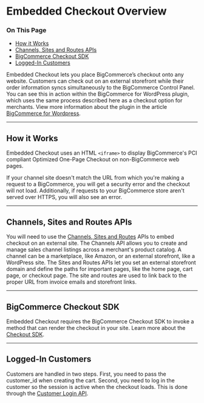 # Embedded Checkout Overview 

<div class="otp" id="no-index">

### On This Page

- [How it Works](#how-it-works)
- [Channels, Sites and Routes APIs](#channels-sites-and-routes-apis)
- [BigCommerce Checkout SDK](#bigcommerce-checkout-sdk)
- [Logged-In Customers](#embedded-logged-in-customers)

</div>

Embedded Checkout lets you place BigCommerce’s checkout onto any website. Customers can check out on an external storefront while their order information syncs simultaneously to the BigCommerce Control Panel. You can see this in action within the BigCommerce for WordPress plugin, which uses the same process described here as a checkout option for merchants. View more information about the plugin in the article [BigCommerce for Wordpress](https://developer.bigcommerce.com/bigcommerce-for-wordpress/getting-started/introduction).

---

<a id="how-it-works"></a>


## How it Works

Embedded Checkout uses an HTML `<iframe>` to display BigCommerce's PCI compliant Optimized One-Page Checkout on non-BigCommerce web pages.

If your channel site doesn't match the URL from which you're making a request to a BigCommerce, you will get a security error and the checkout will not load. Additionally, if requests to your BigCommerce store aren't served over HTTPS, you will also see an error.

---

<a id="channels-sites-and-routes-apis"></a>

## Channels, Sites and Routes APIs

You will need to use the [Channels, Sites and Routes](https://developer.bigcommerce.com/api-reference/cart-checkout/channels-listings-api) APIs to embed checkout on an external site. The Channels API allows you to create and manage sales channel listings across a merchant's product catalog. A channel can be a marketplace, like Amazon, or an external storefront, like a WordPress site. The Sites and Routes APIs let you set an external storefront domain and define the paths for important pages, like the home page, cart page, or checkout page. The site and routes are used to link back to the proper URL from invoice emails and storefront links.

---

<a id="bigcommerce-checkout-sdk"></a>

## BigCommerce Checkout SDK

Embedded Checkout requires the BigCommerce Checkout SDK to invoke a method that can render the checkout in your site. Learn more about the [Checkout SDK](https://developer.bigcommerce.com/api-docs/cart-and-checkout/checkout-sdk).

---

<a id="embedded-logged-in-customers"></a>

## Logged-In Customers

Customers are handled in two steps. First, you need to pass the customer_id when creating the cart. Second, you need to log in the customer so the session is active when the checkout loads. This is done through the [Customer Login API](https://developer.bigcommerce.com/api-docs/customers/customer-login-api).


